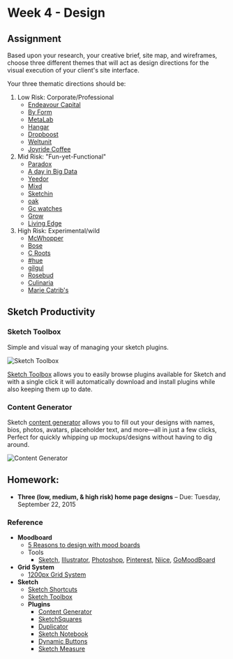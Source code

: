 # Week 4 - Design
## Assignment
Based upon your research, your creative brief, site map, and wireframes, choose three different themes that will act as design directions for the visual execution of your client's site interface.

Your three thematic directions should be:

  1. Low Risk: Corporate/Professional
      - [Endeavour Capital](http://ecap.co.nz/)
      - [By Form](http://www.by-form.net/)
      - [MetaLab](http://metalab.co/)
      - [Hangar](http://www.madebyhangar.com/)
      - [Dropboost](http://dropboost.com/)
      - [Weltunit](http://weltunit.com/)
      - [Joyride Coffee](http://www.joyridecoffeedistributors.com/)
  1. Mid Risk: "Fun-yet-Functional"
      - [Paradox](http://paradoxcreates.com/)
      - [A day in Big Data](http://adayinbigdata.com/)
      - [Yeedor](http://www.yeedor.com/)
      - [Mixd](http://www.mixd.co.uk/)
      - [Sketchin](http://www.sketchin.ch/en/)
      - [oak](http://oak.is/)
      - [Gc watches](http://gcwatches.com/en/)
      - [Grow](http://www.thisisgrow.com/feed)
      - [Living Edge](http://livingedge.com.au/)
  1. High Risk: Experimental/wild
      - [McWhopper](http://mcwhopper.com/)
      - [Bose](http://special.bose.eu/en/)
      - [C Roots](http://www.c-roots.com/)
      - [#hue](http://www.hue.pl/)
      - [gilgul](http://gilgul.co.il/eng.html)
      - [Rosebud](http://rosebudkitchen.com/)
      - [Culinaria](http://culinariafoodandwine.com/)
      - [Marie Catrib's](http://mariecatribs.com/)


## Sketch Productivity

### Sketch Toolbox
Simple and visual way of managing your sketch plugins.

![Sketch Toolbox](https://i.imgur.com/MJh8bzJ.png)

[Sketch Toolbox](http://sketchtoolbox.com/) allows you to easily browse plugins available for Sketch and with a single click it will automatically download and install plugins while also keeping them up to date.


### Content Generator
Sketch [content generator](https://github.com/timuric/content-generator-sketch-plugin) allows you to fill out your designs with names, bios, photos, avatars, placeholder text, and more—all in just a few clicks, Perfect for quickly whipping up mockups/designs without having to dig around.

![Content Generator](http://i.imgur.com/aDHImdG.gif)



## Homework:
- **Three (low, medium, & high risk) home page designs** – Due: Tuesday, September 22, 2015

### Reference
- **Moodboard**
  + [5 Reasons to design with mood boards](http://www.lifeclever.com/5-reasons-to-design-with-mood-boards/)
  + Tools
    * [Sketch](http://bohemiancoding.com/), [Illustrator](http://www.adobe.com/creativecloud.html), [Photoshop](http://www.adobe.com/creativecloud.html), [Pinterest](https://www.pinterest.com/), [Niice](https://niice.co/), [GoMoodBoard](http://www.gomoodboard.com/)
- **Grid System**
  + [1200px Grid System](http://1200px.com/)
- **Sketch**
  + [Sketch Shortcuts](http://sketchshortcuts.com/)
  + [Sketch Toolbox](http://sketchtoolbox.com/)
  + **Plugins**
    * [Content Generator](https://github.com/timuric/content-generator-sketch-plugin)
    * [SketchSquares](https://github.com/abynim/SketchSquares)
    * [Duplicator](https://github.com/turbobabr/duplicator)
    * [Sketch Notebook](https://github.com/marcosvidal/Sketch-Notebook)
    * [Dynamic Buttons](https://github.com/ddwht/sketch-dynamic-button)
    * [Sketch Measure](https://github.com/utom/sketch-measure)
